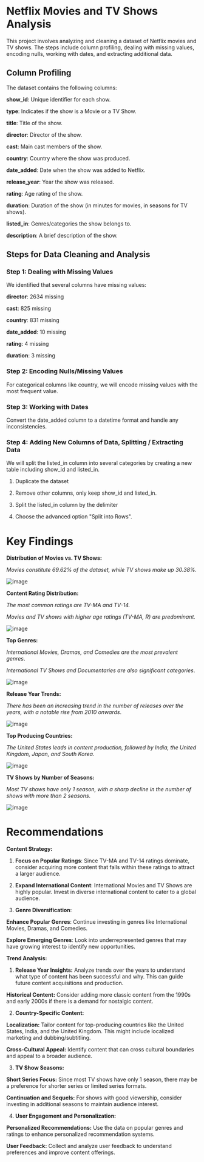
# Netflix Movies and TV Shows Analysis


This project involves analyzing and cleaning a dataset of Netflix movies and TV shows. The steps include column profiling, dealing with missing values, encoding nulls, working with dates, and extracting additional data.

## Column Profiling
The dataset contains the following columns:

**show_id**: Unique identifier for each show.

**type**: Indicates if the show is a Movie or a TV Show.

**title**: Title of the show.

**director**: Director of the show.

**cast**: Main cast members of the show.

**country**: Country where the show was produced.

**date_added**: Date when the show was added to Netflix.

**release_year**: Year the show was released.

**rating**: Age rating of the show.

**duration**: Duration of the show (in minutes for movies, in seasons for TV shows).

**listed_in**: Genres/categories the show belongs to.

**description**: A brief description of the show.

## Steps for Data Cleaning and Analysis
### Step 1: Dealing with Missing Values
We identified that several columns have missing values:

**director**: 2634 missing

**cast**: 825 missing

**country**: 831 missing

**date_added**: 10 missing

**rating**: 4 missing

**duration**: 3 missing

### Step 2: Encoding Nulls/Missing Values
For categorical columns like country, we will encode missing values with the most frequent value.

### Step 3: Working with Dates
Convert the date_added column to a datetime format and handle any inconsistencies.

### Step 4: Adding New Columns of Data, Splitting / Extracting Data
We will split the listed_in column into several categories by creating a new table including show_id and listed_in.

1. Duplicate the dataset

2. Remove other columns, only keep show_id and listed_in.

3. Split the listed_in column by the delimiter

4. Choose the advanced option "Split into Rows".


# Key Findings
**Distribution of Movies vs. TV Shows:**

_Movies constitute 69.62% of the dataset, while TV shows make up 30.38%._

![image](https://github.com/Thuhien23/Netflix-Movies-And-TV-Shows/assets/96719464/59a542be-e322-468a-8a9b-3e83feeaff73)

**Content Rating Distribution:**

_The most common ratings are TV-MA and TV-14._ 

_Movies and TV shows with higher age ratings (TV-MA, R) are predominant._ 

![image](https://github.com/Thuhien23/Netflix-Movies-And-TV-Shows/assets/96719464/5c968221-be26-496a-b617-47e0f2ea69ff)


**Top Genres:**

_International Movies, Dramas, and Comedies are the most prevalent genres_.

_International TV Shows and Documentaries are also significant categories_.

![image](https://github.com/Thuhien23/Netflix-Movies-And-TV-Shows/assets/96719464/2c415678-939e-43ca-bd90-ae163578bb63)

**Release Year Trends:**

_There has been an increasing trend in the number of releases over the years, with a notable rise from 2010 onwards_.

![image](https://github.com/Thuhien23/Netflix-Movies-And-TV-Shows/assets/96719464/e6b8d3ce-8dfc-4b2c-aaf0-5032b6e675a8)

**Top Producing Countries:**

_The United States leads in content production, followed by India, the United Kingdom, Japan, and South Korea_.

![image](https://github.com/Thuhien23/Netflix-Movies-And-TV-Shows/assets/96719464/7f46c7b8-59a1-4533-83c7-aa71d990b02c)

**TV Shows by Number of Seasons:**

_Most TV shows have only 1 season, with a sharp decline in the number of shows with more than 2 seasons_.

![image](https://github.com/Thuhien23/Netflix-Movies-And-TV-Shows/assets/96719464/2e1fc1f8-c6ce-4708-88f5-47acc70ff8d6)

# Recommendations

**Content Strategy:**

1. **Focus on Popular Ratings**: Since TV-MA and TV-14 ratings dominate, consider acquiring more content that falls within these ratings to attract a larger audience.

2. **Expand International Content**: International Movies and TV Shows are highly popular. Invest in diverse international content to cater to a global audience.

3. **Genre Diversification**:

**Enhance Popular Genres**: Continue investing in genres like International Movies, Dramas, and Comedies.

**Explore Emerging Genres**: Look into underrepresented genres that may have growing interest to identify new opportunities.

**Trend Analysis:**

1. **Release Year Insights:** Analyze trends over the years to understand what type of content has been successful and why. This can guide future content acquisitions and production.

**Historical Content:** Consider adding more classic content from the 1990s and early 2000s if there is a demand for nostalgic content.

2. **Country-Specific Content:**

**Localization:** Tailor content for top-producing countries like the United States, India, and the United Kingdom. This might include localized marketing and dubbing/subtitling.

**Cross-Cultural Appeal:** Identify content that can cross cultural boundaries and appeal to a broader audience.

3. **TV Show Seasons:**

**Short Series Focus:** Since most TV shows have only 1 season, there may be a preference for shorter series or limited series formats.

**Continuation and Sequels:** For shows with good viewership, consider investing in additional seasons to maintain audience interest.

4. **User Engagement and Personalization:**

**Personalized Recommendations:** Use the data on popular genres and ratings to enhance personalized recommendation systems.

**User Feedback:** Collect and analyze user feedback to understand preferences and improve content offerings.

